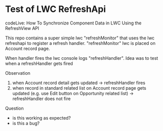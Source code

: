 # Test of LWC RefreshApi

codeLive: How To Synchronize Component Data in LWC Using the RefreshView API

This repo contains a super simple lwc "refreshMonitor" that uses the lwc refreshapi to register a refresh handler.
"refreshMonitor" lwc is placed on Account record page.

When handler fires the lwc console logs "refreshHandler".
Idea was to test when a refreshHandler gets fired

Observation
1) when Account record detail gets updated -> refreshHandler fires
2) when record in standard related list on Account record page gets updated (e.g. use Edit button on Opportunity related list) -> refreshHandler does not fire

Question
- is this working as expected?
- is this a bug?
